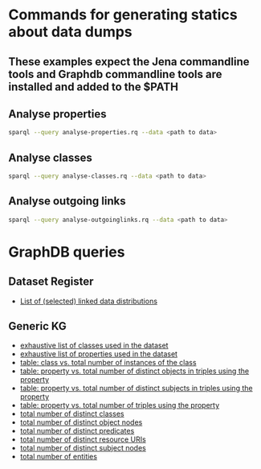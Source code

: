 # Commands for generating statics about data dumps

## These examples expect the Jena commandline tools and Graphdb commandline tools are installed and added to the $PATH

## Analyse properties

```bash
sparql --query analyse-properties.rq --data <path to data>
```

## Analyse classes

```bash
sparql --query analyse-classes.rq --data <path to data>
```

## Analyse outgoing links

```bash
sparql --query analyse-outgoinglinks.rq --data <path to data> 
```


# GraphDB queries

## Dataset Register

- [List of (selected) linked data distributions](https://triplestore.netwerkdigitaalerfgoed.nl/sparql?savedQueryName=Linked%20data%20distributies&owner=admin)

## Generic KG

- [exhaustive list of classes used in the dataset](https://triplestore.netwerkdigitaalerfgoed.nl/sparql?savedQueryName=KG%20-%20exhaustive%20list%20of%20classes%20used%20in%20the%20dataset&owner=kg)
- [exhaustive list of properties used in the dataset](https://triplestore.netwerkdigitaalerfgoed.nl/sparql?savedQueryName=KG%20-%20exhaustive%20list%20of%20properties%20used%20in%20the%20dataset&owner=kg)
- [table: class vs. total number of instances of the class](https://triplestore.netwerkdigitaalerfgoed.nl/sparql?savedQueryName=KG%20-%20table%3A%20class%20vs.%20total%20number%20of%20instances%20of%20the%20class&owner=kg)
- [table: property vs. total number of distinct objects in triples using the property](https://triplestore.netwerkdigitaalerfgoed.nl/sparql?savedQueryName=KG%20-%20table%3A%20property%20vs.%20total%20number%20of%20distinct%20objects%20in%20triples%20using%20the%20property&owner=kg)
- [table: property vs. total number of distinct subjects in triples using the property](https://triplestore.netwerkdigitaalerfgoed.nl/sparql?savedQueryName=KG%20-%20table%3A%20property%20vs.%20total%20number%20of%20distinct%20subjects%20in%20triples%20using%20the%20property&owner=kg)
- [table: property vs. total number of triples using the property](https://triplestore.netwerkdigitaalerfgoed.nl/sparql?savedQueryName=KG%20-%20table%3A%20property%20vs.%20total%20number%20of%20triples%20using%20the%20property&owner=kg)
- [total number of distinct classes](https://triplestore.netwerkdigitaalerfgoed.nl/sparql?savedQueryName=KG%20-%20total%20number%20of%20distinct%20classes&owner=kg)
- [total number of distinct object nodes](https://triplestore.netwerkdigitaalerfgoed.nl/sparql?savedQueryName=KG%20-%20total%20number%20of%20distinct%20object%20nodes&owner=kg)
- [total number of distinct predicates](https://triplestore.netwerkdigitaalerfgoed.nl/sparql?savedQueryName=KG%20-%20total%20number%20of%20distinct%20predicates&owner=kg)
- [total number of distinct resource URIs](https://triplestore.netwerkdigitaalerfgoed.nl/sparql?savedQueryName=KG%20-%20total%20number%20of%20distinct%20resource%20URIs&owner=kg)
- [total number of distinct subject nodes](https://triplestore.netwerkdigitaalerfgoed.nl/sparql?savedQueryName=KG%20-%20total%20number%20of%20distinct%20subject%20nodes&owner=kg)
- [total number of entities](https://triplestore.netwerkdigitaalerfgoed.nl/sparql?savedQueryName=KG%20-%20total%20number%20of%20entities&owner=kg)
